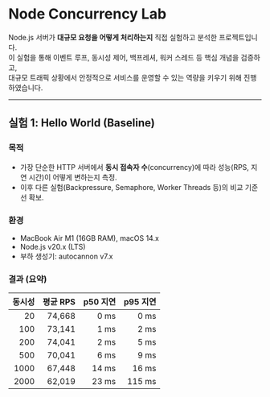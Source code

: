 # Node Concurrency Lab

Node.js 서버가 **대규모 요청을 어떻게 처리하는지** 직접 실험하고 분석한 프로젝트입니다.  
이 실험을 통해 이벤트 루프, 동시성 제어, 백프레셔, 워커 스레드 등 핵심 개념을 검증하고,  
대규모 트래픽 상황에서 안정적으로 서비스를 운영할 수 있는 역량을 키우기 위해 진행하였습니다.

---

## 실험 1: Hello World (Baseline)

### 목적
- 가장 단순한 HTTP 서버에서 **동시 접속자 수**(concurrency)에 따라 성능(RPS, 지연 시간)이 어떻게 변하는지 측정.  
- 이후 다른 실험(Backpressure, Semaphore, Worker Threads 등)의 비교 기준선 확보.  

### 환경
- MacBook Air M1 (16GB RAM), macOS 14.x  
- Node.js v20.x (LTS)  
- 부하 생성기: autocannon v7.x  

### 결과 (요약)
| 동시성 | 평균 RPS | p50 지연 | p95 지연 |
|------:|---------:|---------:|---------:|
| 20    | 74,668 | 0 ms | 0 ms |
| 100   | 73,141 | 1 ms | 2 ms |
| 200   | 74,041 | 2 ms | 5 ms |
| 500   | 70,041 | 6 ms | 9 ms |
| 1000   | 67,448 | 14 ms | 16 ms |
| 2000   | 62,019 | 23 ms | 115 ms |
